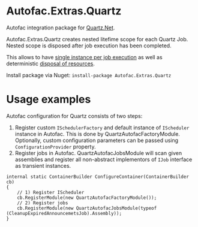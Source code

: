 Autofac.Extras.Quartz
=====================

Autofac integration package for [Quartz.Net](http://www.quartz-scheduler.net/).


Autofac.Extras.Quartz creates nested litefime scope for each Quartz Job. 
Nested scope is disposed after job execution has been completed.

This allows to have [single instance per job execution](https://github.com/autofac/Autofac/wiki/Instance-Scope#per-lifetime-scope) 
as well as deterministic [disposal of resources](https://github.com/autofac/Autofac/wiki/Deterministic-Disposal).


Install package via Nuget: `install-package Autofac.Extras.Quartz`

# Usage examples

Autofac configuration for Quartz consists of two steps:
1. Register custom `ISchedulerFactory` and default instance of `IScheduler` instance in Autofac. This is done by QuartzAutofacFactoryModule. Optionally, custom configuration parameters can be passed using `ConfigurationProvider` property.
2. Register jobs in Autofac. QuartzAutofacJobsModule will scan given assemblies and register all non-abstract implementors of `IJob` interface as transient instances.

```
internal static ContainerBuilder ConfigureContainer(ContainerBuilder cb)
{
	// 1) Register IScheduler
	cb.RegisterModule(new QuartzAutofacFactoryModule()); 
	// 2) Register jobs
	cb.RegisterModule(new QuartzAutofacJobsModule(typeof (CleanupExpiredAnnouncemetsJob).Assembly));
}

```

